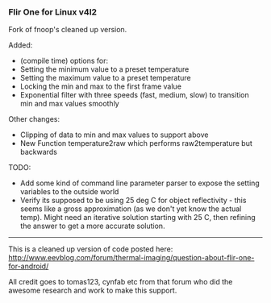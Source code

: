 ### Flir One for Linux v4l2

Fork of fnoop's cleaned up version. 

Added: 
* (compile time) options for:
* Setting the minimum value to a preset temperature
* Setting the maximum value to a preset temperature
* Locking the min and max to the first frame value
* Exponential filter with three speeds (fast, medium, slow) to transition min and max values smoothly

Other changes:
* Clipping of data to min and max values to support above
* New Function temperature2raw which performs raw2temperature but backwards

TODO: 
* Add some kind of command line parameter parser to expose the setting variables to the outside world
* Verify its supposed to be using 25 deg C for object reflectivity - this seems like a gross approximation (as we don't yet know the actual temp). Might need an iterative solution starting with 25 C, then refining the answer to get a more accurate solution.

-------------------------------------------

This is a cleaned up version of code posted here:
http://www.eevblog.com/forum/thermal-imaging/question-about-flir-one-for-android/

All credit goes to tomas123, cynfab etc from that forum who did the awesome research and work to make this support.
